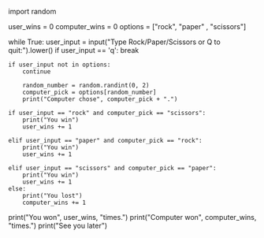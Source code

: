 import random

user_wins = 0 
computer_wins = 0
options = ["rock", "paper" , "scissors"]

while True: 
    user_input = input("Type Rock/Paper/Scissors or Q to quit:").lower()
    if user_input == 'q':
        break

    if user_input not in options:
        continue

        random_number = random.randint(0, 2)
        computer_pick = options[random_number]
        print("Computer chose", computer_pick + ".")

    if user_input == "rock" and computer_pick == "scissors":
        print("You win")
        user_wins += 1
    
    elif user_input == "paper" and computer_pick == "rock":
        print("You win")
        user_wins += 1

    elif user_input == "scissors" and computer_pick == "paper":
        print("You win")
        user_wins += 1
    else:
        print("You lost")
        computer_wins += 1

print("You won", user_wins, "times.")
print("Computer won", computer_wins, "times.")
print("See you later")
